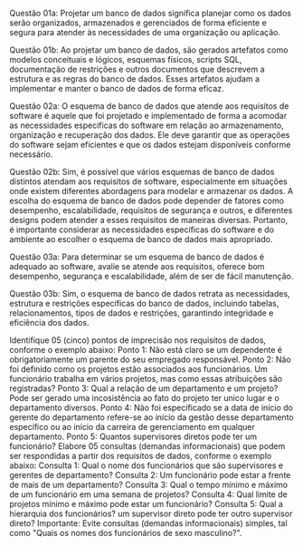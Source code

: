 Questão 01a: Projetar um banco de dados significa planejar como os dados serão organizados, armazenados e gerenciados de forma eficiente e segura para atender às necessidades de uma organização ou aplicação.

Questão 01b: Ao projetar um banco de dados, são gerados artefatos como modelos conceituais e lógicos, esquemas físicos, scripts SQL, documentação de restrições e outros documentos que descrevem a estrutura e as regras do banco de dados. Esses artefatos ajudam a implementar e manter o banco de dados de forma eficaz.

Questão 02a: O esquema de banco de dados que atende aos requisitos de software é aquele que foi projetado e implementado de forma a acomodar as necessidades específicas do software em relação ao armazenamento, organização e recuperação dos dados. Ele deve garantir que as operações do software sejam eficientes e que os dados estejam disponíveis conforme necessário.

Questão 02b: Sim, é possível que vários esquemas de banco de dados distintos atendam aos requisitos de software, especialmente em situações onde existem diferentes abordagens para modelar e armazenar os dados. A escolha do esquema de banco de dados pode depender de fatores como desempenho, escalabilidade, requisitos de segurança e outros, e diferentes designs podem atender a esses requisitos de maneiras diversas. Portanto, é importante considerar as necessidades específicas do software e do ambiente ao escolher o esquema de banco de dados mais apropriado.

Questão 03a: Para determinar se um esquema de banco de dados é adequado ao software, avalie se atende aos requisitos, oferece bom desempenho, segurança e escalabilidade, além de ser de fácil manutenção.

Questão 03b: Sim, o esquema de banco de dados retrata as necessidades, estrutura e restrições específicas do banco de dados, incluindo tabelas, relacionamentos, tipos de dados e restrições, garantindo integridade e eficiência dos dados.

Identifique 05 (cinco) pontos de imprecisão nos requisitos de dados, conforme o exemplo abaixo:
Ponto 1: Não está claro se um dependente é obrigatoriamente um parente do seu empregado responsável.
Ponto 2: Não foi definido como os projetos estão associados aos funcionários. Um funcionário trabalha em vários projetos, mas como essas atribuições são registradas?
Ponto 3: Qual a relação de um departamento e um projeto? Pode ser gerado uma incosistência ao fato do projeto ter unico lugar e o departamento diversos.
Ponto 4: Não foi especificado se a data de início do gerente do departamento refere-se ao início da gestão desse departamento específico ou ao início da carreira de gerenciamento em qualquer departamento.
Ponto 5: Quantos supervisores diretos pode ter um funcionário?
Elabore 05 consultas (demandas informacionais) que podem ser respondidas a partir dos requisitos de dados, conforme o exemplo abaixo:
Consulta 1: Qual o nome dos funcionários que são supervisores e gerentes de departamento?
Consulta 2: Um funcionário pode estar a frente de mais de um departamento?
Consulta 3: Qual o tempo mínimo e máximo de um funcionário em uma semana de projetos?
Consulta 4: Qual limite de projetos mínimo e máximo pode estar um funcionário?
Consulta 5: Qual a hierarquia dos funcionários? um supervisor direto pode ter outro supervisor direto?
Importante: Evite consultas (demandas informacionais) simples, tal como "Quais os nomes dos funcionários de sexo masculino?".
